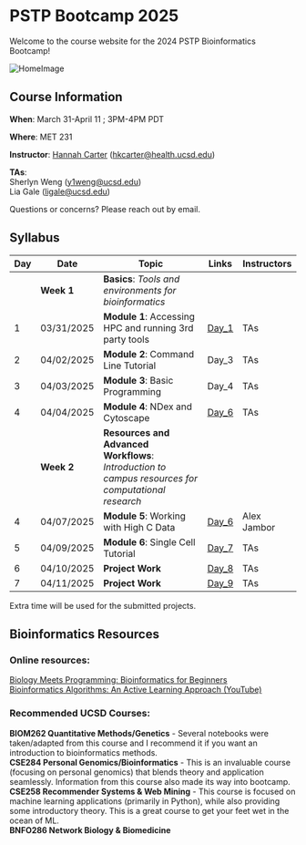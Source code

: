 # PSTP Bootcamp 2025

Welcome to the course website for the 2024 PSTP Bioinformatics Bootcamp!<br />

![HomeImage](https://imgs.xkcd.com/comics/dna.png)

## Course Information

**When**: March 31-April 11 ; 3PM-4PM PDT

**Where**: MET 231

**Instructor**: [Hannah Carter](https://carterlab.info/) (hkcarter@health.ucsd.edu)

**TAs**: <br>
Sherlyn Weng (y1weng@ucsd.edu) <br>
Lia Gale (ligale@ucsd.edu)

Questions or concerns? Please reach out by email.

## Syllabus

| Day  | Date | Topic | Links | Instructors |
| ------------- | ------------- |------------- |------------- |------------- |
|  | **Week 1**   | **Basics**: *Tools and environments for bioinformatics*  |  |  | 
| 1  | 03/31/2025  | **Module 1**: Accessing HPC and running 3rd party tools  | [Day_1](https://github.com/cartercompbio/PSTP_bootcamp_2024/tree/main/Modules/Day_1)  | TAs | 
| 2  | 04/02/2025  | **Module 2**: Command Line Tutorial | Day_3  | TAs | 
| 3  | 04/03/2025  | **Module 3**: Basic Programming | Day_4  | TAs |
| 4  | 04/04/2025  | **Module 4**: NDex and Cytoscape | [Day_6](https://github.com/PSTP_bootcamp_2025)  | TAs | 
|  | **Week 2**  | **Resources and Advanced Workflows**: *Introduction to campus resources for computational research*  |  |  | 
| 4  | 04/07/2025  | **Module 5**: Working with High C Data | [Day_6](https://github.com/PSTP_bootcamp_2025)  |Alex Jambor | 
| 5  | 04/09/2025  | **Module 6**: Single Cell Tutorial  | [Day_7](https://github.com/PSTP_bootcamp_2024)  | TAs  | 
| 6  | 04/10/2025  |**Project Work** | [Day_8](https://github.com/PSTP_bootcamp_2024)  | TAs |
| 7  | 04/11/2025 | **Project Work**  | [Day_9](https://github.com/PSTP_bootcamp_2024)  | TAs |

Extra time will be used for the submitted projects.

## Bioinformatics Resources

### Online resources:
[Biology Meets Programming: Bioinformatics for Beginners](https://www.coursera.org/learn/bioinformatics)<br>
[Bioinformatics Algorithms: An Active Learning Approach (YouTube)](https://www.youtube.com/c/bioinfalgorithms/featured)<br>

### Recommended UCSD Courses:
**BIOM262 Quantitative Methods/Genetics** - Several notebooks were taken/adapted from this course and I recommend it if you want an introduction to bioinformatics methods.<br>
**CSE284 Personal Genomics/Bioinformatics** - This is an invaluable course (focusing on personal genomics) that blends theory and application seamlessly. Information from this course also made its way into bootcamp. <br>
**CSE258 Recommender Systems & Web Mining** - This course is focused on machine learning applications (primarily in Python), while also providing some introductory theory. This is a great course to get your feet wet in the ocean of ML.<br>
**BNFO286 Network Biology & Biomedicine**<br>

